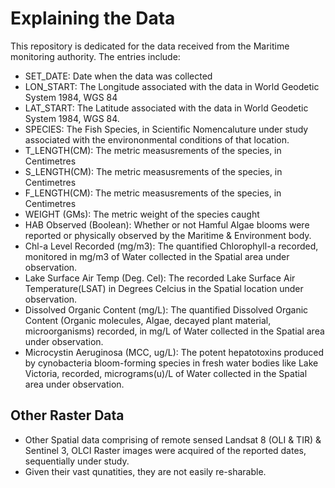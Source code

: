 # Explaining the Data

This repository is dedicated for the data received from the Maritime monitoring authority.
The entries include:
- SET_DATE: Date when the data was collected
- LON_START: The Longitude associated with the data in World Geodetic System 1984, WGS 84
- LAT_START: The Latitude  associated with the data in World Geodetic System 1984, WGS 84.
- SPECIES: The Fish Species, in Scientific Nomencaluture under study associated with the environonmental conditions of that location.
- T_LENGTH(CM): The metric measusrements of the species, in Centimetres
- S_LENGTH(CM): The metric measusrements of the species, in Centimetres
- F_LENGTH(CM): The metric measusrements of the species, in Centimetres
- WEIGHT (GMs): The metric weight of the species caught
- HAB Observed (Boolean): Whether or not Hamful Algae blooms were reported or physically observed by the Maritime & Environment body. 
- Chl-a Level Recorded (mg/m3): The quantified Chlorophyll-a recorded, monitored in mg/m3 of Water collected in the Spatial area under observation.
- Lake Surface Air Temp (Deg. Cel): The recorded Lake Surface Air Temperature(LSAT) in Degrees Celcius in the Spatial location under observation.
- Dissolved Organic Content (mg/L): The quantified Dissolved Organic Content (Organic molecules, Algae, decayed plant material, microorganisms) recorded, in mg/L of Water collected in the Spatial area under observation.
- Microcystin Aeruginosa (MCC, ug/L): The potent hepatotoxins produced by cynobacteria bloom-forming species in fresh water bodies like Lake Victoria, recorded, micrograms(u)/L of Water collected in the Spatial area under observation.

## Other Raster Data
- Other Spatial data comprising of remote sensed Landsat 8 (OLI & TIR) & Sentinel 3, OLCI Raster images were acquired of the reported dates, sequentially under study.
- Given their vast qunatities, they are not easily re-sharable.
